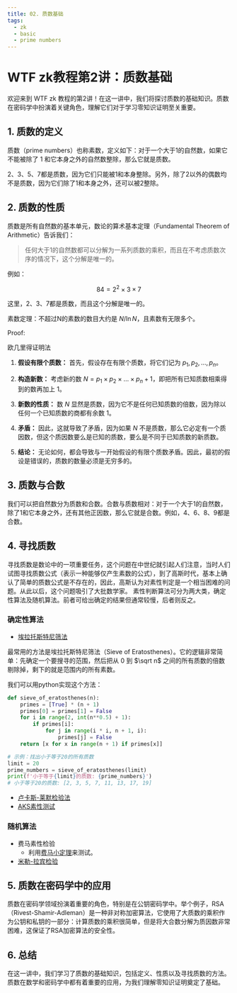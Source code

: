 ```yaml
---
title: 02. 质数基础
tags:
  - zk
  - basic
  - prime numbers
---
```


# WTF zk教程第2讲：质数基础

欢迎来到 WTF zk 教程的第2讲！在这一讲中，我们将探讨质数的基础知识。质数在密码学中扮演着关键角色，理解它们对于学习零知识证明至关重要。

## 1. 质数的定义

质数（prime numbers）也称素数，定义如下：对于一个大于1的自然数，如果它不能被除了 $1$ 和它本身之外的自然数整除，那么它就是质数。

2、3、5、7都是质数，因为它们只能被1和本身整除。另外，除了2以外的偶数均不是质数，因为它们除了1和本身之外，还可以被2整除。

## 2. 质数的性质

质数是所有自然数的基本单元，数论的算术基本定理（Fundamental Theorem of Arithmetic）告诉我们：

> 任何大于1的自然数都可以分解为一系列质数的乘积，而且在不考虑质数次序的情况下，这个分解是唯一的。

例如：

$$
84 = 2^2 \times 3 \times 7 
$$

这里，2、3、7都是质数，而且这个分解是唯一的。

素数定理：不超过N的素数的数目大约是 $N/\ln{N}$，且素数有无限多个。

Proof: 

欧几里得证明法

1. **假设有限个质数：** 首先，假设存在有限个质数，将它们记为 $p_1, p_2, \ldots, p_n$。

2. **构造新数：** 考虑新的数 $N = p_1 \times p_2 \times \ldots \times p_n + 1$，即把所有已知质数相乘得到的数再加上 1。

3. **新数的性质：** 数 $N$ 显然是质数，因为它不是任何已知质数的倍数，因为除以任何一个已知质数的商都有余数 1。

4. **矛盾：** 因此，这就导致了矛盾，因为如果 $N$ 不是质数，那么它必定有一个质因数，但这个质因数要么是已知的质数，要么是不同于已知质数的新质数。

5. **结论：** 无论如何，都会导致与一开始假设的有限个质数矛盾。因此，最初的假设是错误的，质数的数量必须是无穷多的。

## 3. 质数与合数

我们可以把自然数分为质数和合数。合数与质数相对：对于一个大于1的自然数，除了1和它本身之外，还有其他正因数，那么它就是合数。例如，4、6、8、9都是合数。

## 4. 寻找质数

寻找质数是数论中的一项重要任务，这个问题在中世纪就引起人们注意，当时人们试图寻找质数公式（表示一种能够仅产生素数的公式），到了高斯时代，基本上确认了简单的质数公式是不存在的，因此，高斯认为对素性判定是一个相当困难的问题。从此以后，这个问题吸引了大批数学家。 素性判断算法可分为两大类，确定性算法及随机算法。前者可给出确定的结果但通常较慢，后者则反之。

### 确定性算法

- [埃拉托斯特尼筛法](https://zh.wikipedia.org/wiki/埃拉托斯特尼筛法)


最常用的方法是埃拉托斯特尼筛法（Sieve of Eratosthenes）。它的逻辑非常简单：先确定一个要搜寻的范围，然后把从 $0$ 到 $\sqrt n$ 之间的所有质数的倍数剔除掉，剩下的就是范围内的所有素数。

我们可以用python实现这个方法：

```python
def sieve_of_eratosthenes(n):
    primes = [True] * (n + 1)
    primes[0] = primes[1] = False
    for i in range(2, int(n**0.5) + 1):
        if primes[i]:
            for j in range(i * i, n + 1, i):
                primes[j] = False
    return [x for x in range(n + 1) if primes[x]]

# 示例：找出小于等于20的所有质数
limit = 20
prime_numbers = sieve_of_eratosthenes(limit)
print(f'小于等于{limit}的质数: {prime_numbers}')
# 小于等于20的质数: [2, 3, 5, 7, 11, 13, 17, 19]
```

- [卢卡斯-莱默检验法](https://zh.wikipedia.org/wiki/卢卡斯-莱默检验法)
- [AKS素性测试](https://zh.wikipedia.org/wiki/AKS質數測試)

### 随机算法

- 费马素性检验
  - 利用[费马小定理](../07_Exp/readme.md)来测试。
- [米勒-拉宾检验](https://zh.wikipedia.org/wiki/米勒-拉賓檢驗)

## 5. 质数在密码学中的应用

质数在密码学领域扮演着重要的角色，特别是在公钥密码学中。举个例子，RSA（Rivest-Shamir-Adleman）是一种非对称加密算法，它使用了大质数的乘积作为公钥和私钥的一部分：计算质数的乘积很简单，但是将大合数分解为质因数非常困难，这保证了RSA加密算法的安全性。

## 6. 总结

在这一讲中，我们学习了质数的基础知识，包括定义、性质以及寻找质数的方法。质数在数学和密码学中都有着重要的应用，为我们理解零知识证明奠定了基础。
